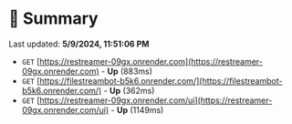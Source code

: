 # 📖 Summary
Last updated: **5/9/2024, 11:51:06 PM**

- `GET` [https://restreamer-09gx.onrender.com](https://restreamer-09gx.onrender.com) - **Up** (883ms)
- `GET` [https://filestreambot-b5k6.onrender.com/](https://filestreambot-b5k6.onrender.com/) - **Up** (362ms)
- `GET` [https://restreamer-09gx.onrender.com/ui](https://restreamer-09gx.onrender.com/ui) - **Up** (1149ms)
